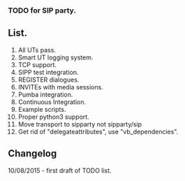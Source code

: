 ### TODO for SIP party. ###

## List. ##

1. All UTs pass.
2. Smart UT logging system.
2. TCP support. 
3. SIPP test integration.
4. REGISTER dialogues.
5. INVITEs with media sessions.
6. Pumba integration.
7. Continuous Integration.
8. Example scripts.
9. Proper python3 support.
10. Move transport to sipparty not sipparty/sip
11. Get rid of "delegateattributes", use "vb_dependencies".

## Changelog ##

10/08/2015 - first draft of TODO list.
